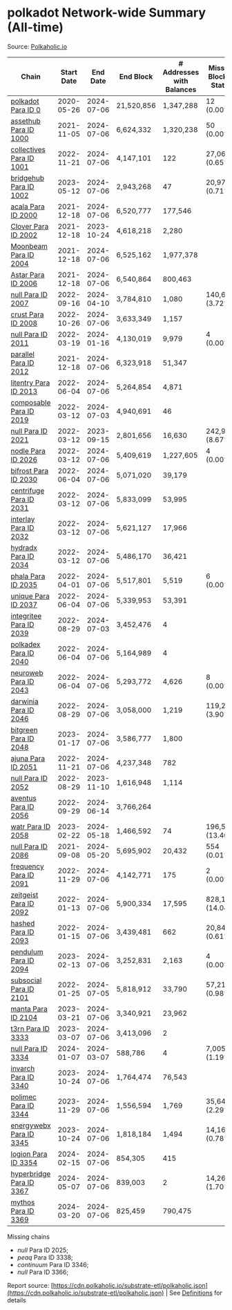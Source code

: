# polkadot Network-wide Summary (All-time)

Source: [Polkaholic.io](https://polkaholic.io)


| Chain            | Start Date | End Date | End Block | # Addresses with Balances | Missing Blocks / Status |
| ---------------- | ---------- | ---------| --------- | ------------------------- | ----------------------- |
| [polkadot Para ID 0](/polkadot/0-polkadot) | 2020-05-26 | 2024-07-06 | 21,520,856 |  1,347,288 | 12 (0.00%)  |
| [assethub Para ID 1000](/polkadot/1000-assethub) | 2021-11-05 | 2024-07-06 | 6,624,332 |  1,320,238 | 50 (0.00%)  |
| [collectives Para ID 1001](/polkadot/1001-collectives) | 2022-11-21 | 2024-07-06 | 4,147,101 |  122 | 27,060 (0.65%)  |
| [bridgehub Para ID 1002](/polkadot/1002-bridgehub) | 2023-05-12 | 2024-07-06 | 2,943,268 |  47 | 20,974 (0.71%)  |
| [acala Para ID 2000](/polkadot/2000-acala) | 2021-12-18 | 2024-07-06 | 6,520,777 |  177,546 |    |
| [Clover Para ID 2002](/polkadot/2002-clover) | 2021-12-18 | 2023-10-24 | 4,618,218 |  2,280 |    |
| [Moonbeam Para ID 2004](/polkadot/2004-moonbeam) | 2021-12-18 | 2024-07-06 | 6,525,162 |  1,977,378 |    |
| [Astar Para ID 2006](/polkadot/2006-astar) | 2021-12-18 | 2024-07-06 | 6,540,864 |  800,463 |    |
| [null Para ID 2007](/polkadot/2007-kapex) | 2022-09-16 | 2024-04-10 | 3,784,810 |  1,080 | 140,668 (3.72%)  |
| [crust Para ID 2008](/polkadot/2008-crust) | 2022-10-26 | 2024-07-06 | 3,633,349 |  1,157 |    |
| [null Para ID 2011](/polkadot/2011-equilibrium) | 2022-03-19 | 2024-01-16 | 4,130,019 |  9,979 | 4 (0.00%)  |
| [parallel Para ID 2012](/polkadot/2012-parallel) | 2021-12-18 | 2024-07-06 | 6,323,918 |  51,347 |    |
| [litentry Para ID 2013](/polkadot/2013-litentry) | 2022-06-04 | 2024-07-06 | 5,264,854 |  4,871 |    |
| [composable Para ID 2019](/polkadot/2019-composable) | 2022-03-12 | 2024-07-03 | 4,940,691 |  46 |    |
| [null Para ID 2021](/polkadot/2021-efinity) | 2022-03-12 | 2023-09-15 | 2,801,656 |  16,630 | 242,949 (8.67%)  |
| [nodle Para ID 2026](/polkadot/2026-nodle) | 2022-03-12 | 2024-07-06 | 5,409,619 |  1,227,605 | 4 (0.00%)  |
| [bifrost Para ID 2030](/polkadot/2030-bifrost) | 2022-06-04 | 2024-07-06 | 5,071,020 |  39,179 |    |
| [centrifuge Para ID 2031](/polkadot/2031-centrifuge) | 2022-03-12 | 2024-07-06 | 5,833,099 |  53,995 |    |
| [interlay Para ID 2032](/polkadot/2032-interlay) | 2022-03-12 | 2024-07-06 | 5,621,127 |  17,966 |    |
| [hydradx Para ID 2034](/polkadot/2034-hydradx) | 2022-03-12 | 2024-07-06 | 5,486,170 |  36,421 |    |
| [phala Para ID 2035](/polkadot/2035-phala) | 2022-04-01 | 2024-07-06 | 5,517,801 |  5,519 | 6 (0.00%)  |
| [unique Para ID 2037](/polkadot/2037-unique) | 2022-06-04 | 2024-07-06 | 5,339,953 |  53,391 |    |
| [integritee Para ID 2039](/polkadot/2039-integritee) | 2022-08-29 | 2024-07-03 | 3,452,476 |  4 |    |
| [polkadex Para ID 2040](/polkadot/2040-polkadex) | 2022-06-04 | 2024-07-06 | 5,164,989 |  4 |    |
| [neuroweb Para ID 2043](/polkadot/2043-neuroweb) | 2022-06-04 | 2024-07-06 | 5,293,772 |  4,626 | 8 (0.00%)  |
| [darwinia Para ID 2046](/polkadot/2046-darwinia) | 2022-08-29 | 2024-07-06 | 3,058,000 |  1,219 | 119,220 (3.90%)  |
| [bitgreen Para ID 2048](/polkadot/2048-bitgreen) | 2023-01-17 | 2024-07-06 | 3,586,777 |  1,800 |    |
| [ajuna Para ID 2051](/polkadot/2051-ajuna) | 2022-11-21 | 2024-07-06 | 4,237,348 |  782 |    |
| [null Para ID 2052](/polkadot/2052-polkadot-parathread-2052) | 2022-08-29 | 2023-11-10 | 1,616,948 |  1,114 |    |
| [aventus Para ID 2056](/polkadot/2056-aventus) | 2022-09-29 | 2024-06-14 | 3,766,264 |   |    |
| [watr Para ID 2058](/polkadot/2058-watr) | 2023-02-22 | 2024-05-18 | 1,466,592 |  74 | 196,567 (13.40%)  |
| [null Para ID 2086](/polkadot/2086-kilt) | 2021-09-08 | 2024-05-20 | 5,695,902 |  20,432 | 554 (0.01%)  |
| [frequency Para ID 2091](/polkadot/2091-frequency) | 2022-11-29 | 2024-07-06 | 4,142,771 |  175 | 2 (0.00%)  |
| [zeitgeist Para ID 2092](/polkadot/2092-zeitgeist) | 2022-01-13 | 2024-07-06 | 5,900,334 |  17,595 | 828,192 (14.04%)  |
| [hashed Para ID 2093](/polkadot/2093-hashed) | 2022-01-15 | 2024-07-06 | 3,439,481 |  662 | 20,847 (0.61%)  |
| [pendulum Para ID 2094](/polkadot/2094-pendulum) | 2023-02-13 | 2024-07-06 | 3,252,831 |  2,163 | 4 (0.00%)  |
| [subsocial Para ID 2101](/polkadot/2101-subsocial) | 2022-01-25 | 2024-07-05 | 5,818,912 |  33,790 | 57,214 (0.98%)  |
| [manta Para ID 2104](/polkadot/2104-manta) | 2023-03-21 | 2024-07-06 | 3,340,921 |  23,962 |    |
| [t3rn Para ID 3333](/polkadot/3333-t3rn) | 2023-03-07 | 2024-07-06 | 3,413,096 |  2 |    |
| [null Para ID 3334](/polkadot/3334-polkadot-parathread-3334) | 2024-01-07 | 2024-03-07 | 588,786 |  4 | 7,005 (1.19%)  |
| [invarch Para ID 3340](/polkadot/3340-invarch) | 2023-10-24 | 2024-07-06 | 1,764,474 |  76,543 |    |
| [polimec Para ID 3344](/polkadot/3344-polimec) | 2023-11-29 | 2024-07-06 | 1,556,594 |  1,769 | 35,644 (2.29%)  |
| [energywebx Para ID 3345](/polkadot/3345-energywebx) | 2023-10-24 | 2024-07-06 | 1,818,184 |  1,494 | 14,163 (0.78%)  |
| [logion Para ID 3354](/polkadot/3354-logion) | 2024-02-15 | 2024-07-06 | 854,305 |  415 |    |
| [hyperbridge Para ID 3367](/polkadot/3367-hyperbridge) | 2024-05-07 | 2024-07-06 | 839,003 |  2 | 14,262 (1.70%)  |
| [mythos Para ID 3369](/polkadot/3369-mythos) | 2024-03-20 | 2024-07-06 | 825,459 |  790,475 |    |

Missing chains


* *null* Para ID 2025; 
* *peaq* Para ID 3338; 
* *continuum* Para ID 3346; 
* *null* Para ID 3366; 

Report source: [https://cdn.polkaholic.io/substrate-etl/polkaholic.json](https://cdn.polkaholic.io/substrate-etl/polkaholic.json) | See [Definitions](/DEFINITIONS.md) for details

